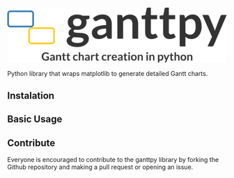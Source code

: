 <p align="center">
<img src="readme_files/ganttpy_logo.png" class="img-responsive" alt="ganttpy">
</p>

[comment]: <> (Badges)

Python library that wraps matplotlib to generate detailed Gantt charts.

## Instalation

## Basic Usage

[comment]: <> (Pictures of results)

## Contribute
Everyone is encouraged to contribute to the ganttpy library by forking the Github repository and making a pull request 
or opening an issue.